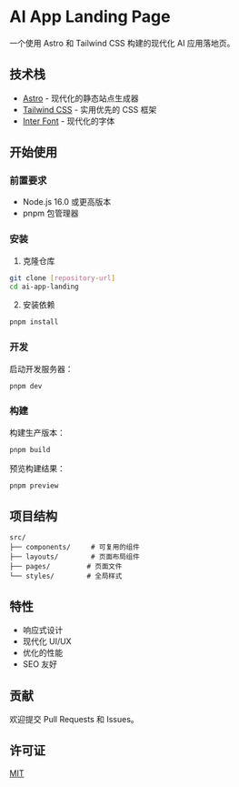 # AI App Landing Page

一个使用 Astro 和 Tailwind CSS 构建的现代化 AI 应用落地页。

## 技术栈

- [Astro](https://astro.build/) - 现代化的静态站点生成器
- [Tailwind CSS](https://tailwindcss.com/) - 实用优先的 CSS 框架
- [Inter Font](https://rsms.me/inter/) - 现代化的字体

## 开始使用

### 前置要求

- Node.js 16.0 或更高版本
- pnpm 包管理器

### 安装

1. 克隆仓库
```bash
git clone [repository-url]
cd ai-app-landing
```

2. 安装依赖
```bash
pnpm install
```

### 开发

启动开发服务器：
```bash
pnpm dev
```

### 构建

构建生产版本：
```bash
pnpm build
```

预览构建结果：
```bash
pnpm preview
```

## 项目结构

```
src/
├── components/     # 可复用的组件
├── layouts/        # 页面布局组件
├── pages/         # 页面文件
└── styles/        # 全局样式
```

## 特性

- 响应式设计
- 现代化 UI/UX
- 优化的性能
- SEO 友好

## 贡献

欢迎提交 Pull Requests 和 Issues。

## 许可证

[MIT](LICENSE) 